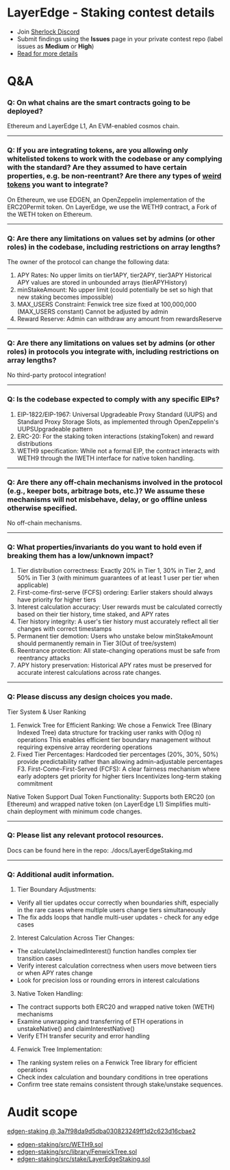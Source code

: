 # LayerEdge - Staking contest details

- Join [Sherlock Discord](https://discord.gg/MABEWyASkp)
- Submit findings using the **Issues** page in your private contest repo (label issues as **Medium** or **High**)
- [Read for more details](https://docs.sherlock.xyz/audits/watsons)

# Q&A

### Q: On what chains are the smart contracts going to be deployed?
Ethereum and LayerEdge L1, An EVM-enabled cosmos chain.
___

### Q: If you are integrating tokens, are you allowing only whitelisted tokens to work with the codebase or any complying with the standard? Are they assumed to have certain properties, e.g. be non-reentrant? Are there any types of [weird tokens](https://github.com/d-xo/weird-erc20) you want to integrate?
On Ethereum, we use EDGEN, an OpenZeppelin implementation of the ERC20Permit token. 
On LayerEdge, we use the WETH9 contract, a Fork of the WETH token on Ethereum.
___

### Q: Are there any limitations on values set by admins (or other roles) in the codebase, including restrictions on array lengths?
The owner of the protocol can change the following data:
1. APY Rates:
No upper limits on tier1APY, tier2APY, tier3APY
Historical APY values are stored in unbounded arrays (tierAPYHistory)
2. minStakeAmount:
No upper limit (could potentially be set so high that new staking becomes impossible)
3. MAX_USERS Constraint:
Fenwick tree size fixed at 100,000,000 (MAX_USERS constant)
Cannot be adjusted by admin
4. Reward Reserve:
Admin can withdraw any amount from rewardsReserve

___

### Q: Are there any limitations on values set by admins (or other roles) in protocols you integrate with, including restrictions on array lengths?
No third-party protocol integration!
___

### Q: Is the codebase expected to comply with any specific EIPs?
1. EIP-1822/EIP-1967: Universal Upgradeable Proxy Standard (UUPS) and Standard Proxy Storage Slots, as implemented through OpenZeppelin's UUPSUpgradeable pattern
2. ERC-20: For the staking token interactions (stakingToken) and reward distributions
3. WETH9 specification: While not a formal EIP, the contract interacts with WETH9 through the IWETH interface for native token handling.
___

### Q: Are there any off-chain mechanisms involved in the protocol (e.g., keeper bots, arbitrage bots, etc.)? We assume these mechanisms will not misbehave, delay, or go offline unless otherwise specified.
No off-chain mechanisms.
___

### Q: What properties/invariants do you want to hold even if breaking them has a low/unknown impact?
1. Tier distribution correctness: Exactly 20% in Tier 1, 30% in Tier 2, and 50% in Tier 3 (with minimum guarantees of at least 1 user per tier when applicable)
2. First-come-first-serve (FCFS) ordering: Earlier stakers should always have priority for higher tiers
3. Interest calculation accuracy: User rewards must be calculated correctly based on their tier history, time staked, and APY rates
4. Tier history integrity: A user's tier history must accurately reflect all tier changes with correct timestamps
5. Permanent tier demotion: Users who unstake below minStakeAmount should permanently remain in Tier 3(Out of tree/system)
6. Reentrance protection: All state-changing operations must be safe from reentrancy attacks
7. APY history preservation: Historical APY rates must be preserved for accurate interest calculations across rate changes.
___

### Q: Please discuss any design choices you made.
Tier System & User Ranking
1. Fenwick Tree for Efficient Ranking:
We chose a Fenwick Tree (Binary Indexed Tree) data structure for tracking user ranks with O(log n) operations
This enables efficient tier boundary management without requiring expensive array reordering operations
2. Fixed Tier Percentages:
Hardcoded tier percentages (20%, 30%, 50%) provide predictability rather than allowing admin-adjustable percentages
F3. First-Come-First-Served (FCFS):
A clear fairness mechanism where early adopters get priority for higher tiers
Incentivizes long-term staking commitment

Native Token Support
Dual Token Functionality:
Supports both ERC20 (on Ethereum) and wrapped native token (on LayerEdge L1)
Simplifies multi-chain deployment with minimum code changes.


___

### Q: Please list any relevant protocol resources.
Docs can be found here in the repo: ./docs/LayerEdgeStaking.md
___

### Q: Additional audit information.
1. Tier Boundary Adjustments:
- Verify all tier updates occur correctly when boundaries shift, especially in the rare cases where multiple users change tiers simultaneously
- The fix adds loops that handle multi-user updates - check for any edge cases
2. Interest Calculation Across Tier Changes:
- The calculateUnclaimedInterest() function handles complex tier transition cases
- Verify interest calculation correctness when users move between tiers or when APY rates change
- Look for precision loss or rounding errors in interest calculations
3. Native Token Handling:
- The contract supports both ERC20 and wrapped native token (WETH) mechanisms
- Examine unwrapping and transferring of ETH operations in unstakeNative() and claimInterestNative()
- Verify ETH transfer security and error handling
4. Fenwick Tree Implementation:
- The ranking system relies on a Fenwick Tree library for efficient operations
- Check index calculation and boundary conditions in tree operations
- Confirm tree state remains consistent through stake/unstake sequences.


# Audit scope

[edgen-staking @ 3a7f98da9d5dba030823249ff1d2c623d16cbae2](https://github.com/Layer-Edge/edgen-staking/tree/3a7f98da9d5dba030823249ff1d2c623d16cbae2)
- [edgen-staking/src/WETH9.sol](edgen-staking/src/WETH9.sol)
- [edgen-staking/src/library/FenwickTree.sol](edgen-staking/src/library/FenwickTree.sol)
- [edgen-staking/src/stake/LayerEdgeStaking.sol](edgen-staking/src/stake/LayerEdgeStaking.sol)


